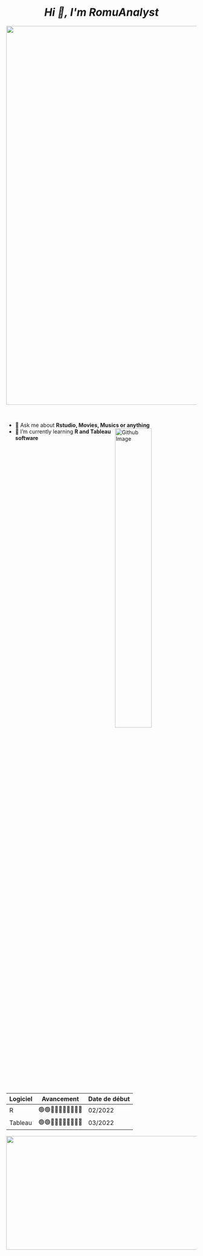 *<h1 align="center">Hi 👋, I'm RomuAnalyst</h1>*


<img src="https://www.lesphinx-developpement.fr/wp-media/uploads/2019/02/BANDEAU_Dataviz.png" href="https://github.com/sp-xd" width="1000"/> <br>
  
</br>

- 🥇 Ask me about **Rstudio, Movies, Musics or anything** <img width="45%" align="right" alt="Github Image" src="https://github-readme-stats.vercel.app/api?username=romuanalyst&show_icons=true&locale=en" /><br>
- 🥈 I’m currently learning **R and Tableau software**

Logiciel                | Avancement               | Date de début         |  
------------------------| -------------------------| ----------------------| 
R                       |🟢🟢🔘🔘🔘🔘🔘🔘🔘🔘 | 02/2022               | 
Tableau                 |🟢🟢🔘🔘🔘🔘🔘🔘🔘🔘 | 03/2022               | 




<img src="https://i.pinimg.com/originals/24/54/5f/24545f9a8169fbe62141bc338d91ad4f.gif" href="https://github.com/sp-xd" height= 300 width="1000"/> <br>

